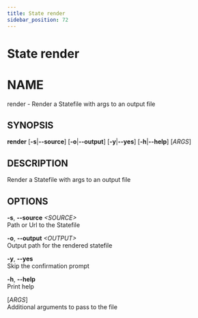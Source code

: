 ```yaml
---
title: State render
sidebar_position: 72
---
```


# State render

# NAME

render - Render a Statefile with args to an output file

## SYNOPSIS

**render** \[**-s**\|**--source**\] \[**-o**\|**--output**\]
\[**-y**\|**--yes**\] \[**-h**\|**--help**\] \[*ARGS*\]

## DESCRIPTION

Render a Statefile with args to an output file

## OPTIONS

**-s**, **--source** *\<SOURCE\>*  
Path or Url to the Statefile

**-o**, **--output** *\<OUTPUT\>*  
Output path for the rendered statefile

**-y**, **--yes**  
Skip the confirmation prompt

**-h**, **--help**  
Print help

\[*ARGS*\]  
Additional arguments to pass to the file
